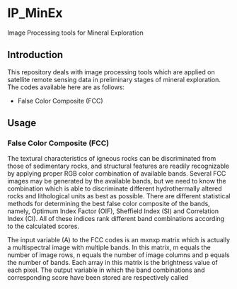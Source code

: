 # IP_MinEx
Image Processing tools for Mineral Exploration

## Introduction
This repository deals with image processing tools which are applied on satellite remote sensing data in preliminary stages of mineral exploration.
The codes available here are as follows:

* False Color Composite (FCC)

## Usage

### False Color Composite (FCC)
The textural characteristics of igneous rocks can be discriminated from those of sedimentary rocks, and structural features are readily recognizable by applying proper RGB color combination of available bands. Several FCC images may be generated by the available bands, but we need to know the combination which is able to discriminate different hydrothermally altered rocks and lithological units as best as possible. There are different statistical methods for determining the best false color composite of the bands, namely, Optimum Index Factor (OIF), Sheffield Index (SI) and Correlation Index (CI). All of these indices rank different band combinations according to the calculated scores.

The input variable (A) to the FCC codes is an mxnxp matrix which is actually a multispectral image with multiple bands. In this matrix, m equals the number of image rows, n equals the number of image columns and p equals the number of bands. Each array in this matrix is the brightness value of each pixel. The output variable in which the band combinations and corresponding score have been stored are respectively called 
